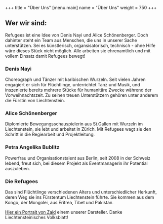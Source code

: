 +++
title = "Über Uns"
[menu.main]
name =  "Über Uns"
weight = 750
+++
## Wer wir sind: 

Refugees ist eine Idee von Denis Nayi und Alice Schönenberger. Doch dahinter steht ein Team aus Menschen, die uns in unserer Sache unterstützen. Sei es künstlerisch, organsisatorisch, technisch - ohne Hilfe wäre dieses Stück nicht möglich. Alle arbeiten sie ehrenamtlich und mit vollem Einsatz damit Refugees bewegt! 
### Denis Nayi
Choreograph und Tänzer mit karibischen Wurzeln. Seit vielen Jahren engagiert er sich für Flüchtlinge, unterrichtet Tanz und Musik, und inszenierte bereits mehrere Stücke für humanitäre Zwecke während der Vorweihnachtszeit. Zu seinen treuen Unterstützern gehören unter anderem die Fürstin von Liechtenstein.

### Alice Schönenberger
Diplomierte Bewegungsschauspielerin aus St.Gallen mit Wurzeln im Liechtenstein, sie lebt und arbeitet in Zürich. Mit Refugees wagt sie den Schritt in die Regiearbeit und Projektleitung.

### Petra Angelika Bublitz
Powerfrau und Organisationstalent aus Berlin, seit 2008  in der Schweiz lebend, freut sich, bei diesem Projekt als Eventmanagerin ihr Potential auszuleben. 

### Die Refugees
Das sind Flüchtlinge verschiedenen Alters und unterschiedlicher Herkunft, deren Weg sie ins Fürstentum Liechtenstein führte. Sie kommen aus dem Kongo, der Mongolei, aus Eritrea, Tibet und Pakistan. 

<a href="/Weihnachten-16.pdf"> Hier ein Portrait von Zaid</a> einem unserer Darsteller. Danke Liechtensteinisches Volksblatt! 

